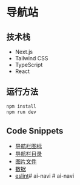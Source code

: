 # 导航站

## 技术栈
- Next.js
- Tailwind CSS
- TypeScript
- React

## 运行方法
```bash
npm install
npm run dev
```

## Code Snippets
- [导航栏图标](https://github.com/ziho7/ai-navi/blob/main/src/app/components/Navbar.tsx#L4-L12)
- [导航栏目录](https://github.com/ziho7/ai-navi/blob/main/src/app/components/Navbar.tsx#L46-L113)
- [图片文件](https://github.com/ziho7/ai-navi/tree/main/public/img)
- [数据](https://github.com/ziho7/ai-navi/blob/main/data.json)
- [eslint](https://github.com/ziho7/ai-navi/blob/main/eslint.config.mjs#L15-L20)#   a i - n a v i  
 #   a i - n a v i  
 